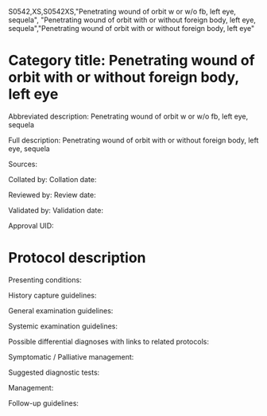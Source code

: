 S0542,XS,S0542XS,"Penetrating wound of orbit w or w/o fb, left eye, sequela", "Penetrating wound of orbit with or without foreign body, left eye, sequela","Penetrating wound of orbit with or without foreign body, left eye"
# Category title: Penetrating wound of orbit with or without foreign body, left eye

Abbreviated description: Penetrating wound of orbit w or w/o fb, left eye, sequela

Full description: Penetrating wound of orbit with or without foreign body, left eye, sequela

Sources:

Collated by:
Collation date:

Reviewed by:
Review date:

Validated by:
Validation date:

Approval UID:

# Protocol description

Presenting conditions:

History capture guidelines:

General examination guidelines:

Systemic examination guidelines:

Possible differential diagnoses with links to related protocols:

Symptomatic / Palliative management:

Suggested diagnostic tests:

Management:

Follow-up guidelines:
